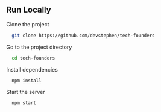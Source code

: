
## Run Locally

Clone the project

```bash
  git clone https://github.com/devstephen/tech-founders
```

Go to the project directory

```bash
  cd tech-founders
```

Install dependencies

```bash
  npm install
```

Start the server

```bash
  npm start
```

